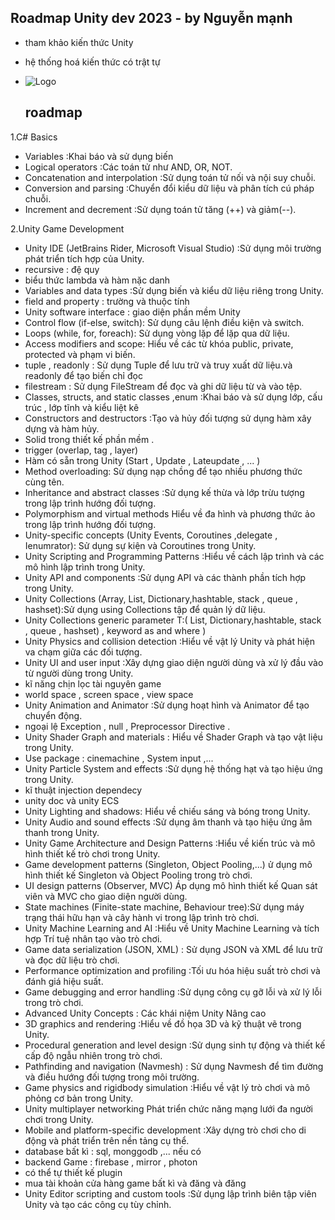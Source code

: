## Roadmap Unity dev 2023 - by Nguyễn mạnh 

- tham khảo kiến thức Unity

- hệ thống hoá kiến thức có trật tự
- ![Logo](https://i.pinimg.com/236x/23/d3/2d/23d32dfb49bf9082c104bd1e77ebb78a.jpg)
  ## roadmap
1.C# Basics
- Variables :Khai báo và sử dụng biến
- Logical operators :Các toán tử như AND, OR, NOT.
- Concatenation and interpolation :Sử dụng toán tử nối và nội suy chuỗi.
- Conversion and parsing :Chuyển đổi kiểu dữ liệu và phân tích cú pháp chuỗi.
- Increment and decrement :Sử dụng toán tử tăng (++) và giảm(--).

2.Unity Game Development
- Unity IDE (JetBrains Rider, Microsoft Visual Studio) :Sử dụng môi trường phát triển tích hợp của Unity.
- recursive : đệ quy
- biểu thức lambda và hàm nặc danh 
- Variables and data types :Sử dụng biến và kiểu dữ liệu riêng trong Unity.
- field and property : trường và thuộc tính 
- Unity software interface : giao diện phần mềm Unity
- Control flow (if-else, switch): Sử dụng câu lệnh điều kiện và switch.
- Loops (while, for, foreach): Sử dụng vòng lặp để lặp qua dữ liệu.
- Access modifiers and scope: Hiểu về các từ khóa public, private, protected và phạm vi biến.
- tuple , readonly : Sử dụng Tuple để lưu trữ và truy xuất dữ liệu.và readonly để tạo biến chỉ đọc 
- filestream : Sử dụng FileStream để đọc và ghi dữ liệu từ và vào tệp.
- Classes, structs, and static classes ,enum :Khai báo và sử dụng lớp, cấu trúc , lớp tĩnh và kiểu liệt kê
- Constructors and destructors :Tạo và hủy đối tượng sử dụng hàm xây dựng và hàm hủy.
- Solid trong thiết kế phần mềm .
- trigger (overlap, tag , layer)
- Hàm có sẵn trong Unity (Start , Update , Lateupdate , ... )
- Method overloading: Sử dụng nạp chồng để tạo nhiều phương thức cùng tên.
- Inheritance and abstract classes :Sử dụng kế thừa và lớp trừu tượng trong lập trình hướng đối tượng.
- Polymorphism and virtual methods  Hiểu về đa hình và phương thức ảo trong lập trình hướng đối tượng.
- Unity-specific concepts (Unity Events, Coroutines ,delegate , Ienumrator): Sử dụng sự kiện và Coroutines trong Unity.
- Unity Scripting and Programming Patterns :Hiểu về cách lập trình và các mô hình lập trình trong Unity.
- Unity API and components :Sử dụng API và các thành phần tích hợp trong Unity.
- Unity Collections (Array, List, Dictionary,hashtable, stack , queue , hashset):Sử dụng using Collections tập để quản lý dữ liệu.
- Unity Collections generic parameter T:( List, Dictionary,hashtable, stack , queue , hashset) , keyword as and where )
- Unity Physics and collision detection :Hiểu về vật lý Unity và phát hiện va chạm giữa các đối tượng.
- Unity UI and user input :Xây dựng giao diện người dùng và xử lý đầu vào từ người dùng trong Unity.
- kĩ năng chịn lọc tài nguyên game 
- world space , screen space , view space 
- Unity Animation and Animator :Sử dụng hoạt hình và Animator để tạo chuyển động.
- ngoại lệ Exception , null , Preprocessor Directive .
- Unity Shader Graph and materials : Hiểu về Shader Graph và tạo vật liệu trong Unity.
- Use package : cinemachine , System input ,...
- Unity Particle System and effects :Sử dụng hệ thống hạt và tạo hiệu ứng trong Unity.
- kĩ thuật injection dependecy
- unity doc và unity ECS
- Unity Lighting and shadows: Hiểu về chiếu sáng và bóng trong Unity.
- Unity Audio and sound effects :Sử dụng âm thanh và tạo hiệu ứng âm thanh trong Unity.
- Unity Game Architecture and Design Patterns :Hiểu về kiến trúc và mô hình thiết kế trò chơi trong Unity.
- Game development patterns (Singleton, Object Pooling,...) ử dụng mô hình thiết kế Singleton và Object Pooling trong trò chơi.
- UI design patterns (Observer, MVC) Áp dụng mô hình thiết kế Quan sát viên và MVC cho giao diện người dùng.
- State machines (Finite-state machine, Behaviour tree):Sử dụng máy trạng thái hữu hạn và cây hành vi trong lập trình trò chơi.
- Unity Machine Learning and AI :Hiểu về Unity Machine Learning và tích hợp Trí tuệ nhân tạo vào trò chơi.
- Game data serialization (JSON, XML) : Sử dụng JSON và XML để lưu trữ và đọc dữ liệu trò chơi.
- Performance optimization and profiling :Tối ưu hóa hiệu suất trò chơi và đánh giá hiệu suất.
- Game debugging and error handling :Sử dụng công cụ gỡ lỗi và xử lý lỗi trong trò chơi.
- Advanced Unity Concepts : Các khái niệm Unity Nâng cao
- 3D graphics and rendering :Hiểu về đồ họa 3D và kỹ thuật vẽ trong Unity.
- Procedural generation and level design :Sử dụng sinh tự động và thiết kế cấp độ ngẫu nhiên trong trò chơi.
- Pathfinding and navigation (Navmesh) : Sử dụng Navmesh để tìm đường và điều hướng đối tượng trong môi trường.
- Game physics and rigidbody simulation :Hiểu về vật lý trò chơi và mô phỏng cơ bản trong Unity.
- Unity multiplayer networking Phát triển chức năng mạng lưới đa người chơi trong Unity.
- Mobile and platform-specific development :Xây dựng trò chơi cho di động và phát triển trên nền tảng cụ thể.
- database bất kì : sql, monggodb ,... nếu có
- backend Game : firebase , mirror , photon
- có thể tự thiết kế plugin 
- mua tài khoản cửa hàng game bất kì và đăng và đăng  
- Unity Editor scripting and custom tools :Sử dụng lập trình biên tập viên Unity và tạo các công cụ tùy chỉnh.
